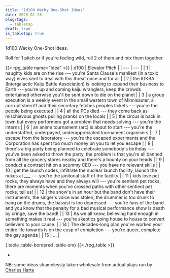 ```yaml
---
title: "1d100 Wacky One-Shot Ideas"
date: 2025-01-20
blog/tags:
  - tabletop
draft: true
is_tabletop: true
---
```


1d100 Wacky One-Shot Ideas.

<!--more-->

Roll for 1 pitch or if you're feeling wild, roll 2 of them and mix them together.



{{< rpg_table name="idea" >}}
| d100 | Elevator Pitch |
| --- | --- |
| 1 | naughty kids are on the rise --- you're Santa Clause's manliest (in a toxic way) elves sent to deal with this threat once and for all |
| 2 | the IGKBA (Intergalactic Kaiju Battle Association) is looking to expand their business to Earth --- you're up and coming kaiju wranglers, keep the crowds entertained otherwise you'll be sent down to die on the planet |
| 3 | a group execution is a weekly event in the small western town of Minnisauter, a corrupt sherriff and their secretary fetches peoples tickets --- you're the people being executed |
| 4 | all the PCs died --- they come back as mischievous ghosts pulling pranks on the locals |
| 5 | the circus is back in town but every performers got a problem that needs solving --- you're the interns |
| 6 | an anime tournament (arc) is about to start --- you're the understaffed, underpayed, underappreciated tournament organisers |
| 7 | escape from the laboratory --- you're the escaped experiments and the Corporation has spent too much money on you to let you escape |
| 8 | there's a big party being planned to celebrate somebody's birthday --- you've been asked to throw the party, the problem is that you're all banned from all the grocery stores nearby and there's a bounty on your heads |
| 9 | conduct a contract hit on a scummy CEO --- you have no relevant skills |
| 10 | get the launch codes, infiltrate the nuclear launch facility, launch the nukes at ___ --- you're the janitorial staff of the facility |
| 11 | kids love pet rocks, they always have and they always will --- you're sentient pet rocks, there are moments when you've crossed paths with other sentient pet rocks, tell us! |
| 12 | the show's in an hour but the band don't have their instruments, the singer's voice was stolen, the drummer is too drunk to bang on the drums, the bassist is too depressed --- you're fans of the band and you know that the penalty for a bad musical performance show is death by cringe, save the band! |
| 13 | As we all know, believing hard enough in something makes it real --- you're skeptics going house to house to convert believers to your cause.  |
| 14 | The decades-long plan you've worked your entire life towards is on the cusp of completion --- you're queer, complete the gay agenda |
| 15 | ... |

{.table .table-bordered .table-sm}
{{< /rpg_table >}}

- 

NB: some ideas shamelessly taken wholesale from actual plays run by [Charles Harte](https://www.charlesharte.com/private-ttrpgs)